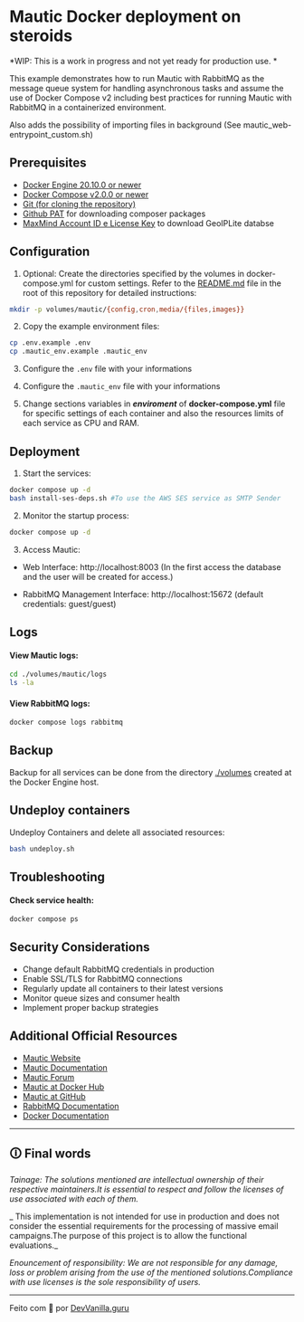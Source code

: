 # Mautic  Docker deployment on steroids

*WIP: This is a work in progress and not yet ready for production use.
*

This example demonstrates how to run Mautic with RabbitMQ as the message queue system for handling asynchronous tasks and assume the use of Docker Compose v2 including best practices for running Mautic with RabbitMQ in a containerized environment.

Also adds the possibility of importing files in background (See mautic_web-entrypoint_custom.sh)

## Prerequisites

- [Docker Engine 20.10.0 or newer](https://docs.docker.com/get-started/get-docker/)
- [Docker Compose v2.0.0 or newer](https://docs.docker.com/compose/install/)
- [Git (for cloning the repository)](https://git-scm.com/book/en/v2/Getting-Started-Installing-Git)
- [Github PAT](./docs/composer-ghpat.md) for downloading composer packages
- [MaxMind Account ID e License Key](https://support.maxmind.com/hc/en-us/articles/4407099783707-Create-an-Account) to download GeoIPLite databse


## Configuration

1. Optional: Create the directories specified by the volumes in docker-compose.yml for custom settings. Refer to the [README.md](../../README.md) file in the root of this repository for detailed instructions:

```bash
mkdir -p volumes/mautic/{config,cron,media/{files,images}}
```

2. Copy the example environment files:

```bash
cp .env.example .env
cp .mautic_env.example .mautic_env
```
3. Configure the ```.env``` file with your informations

4. Configure the ```.mautic_env``` file with your informations

5. Change sections variables in <b><i>enviroment</i></b> of  <b>docker-compose.yml</b> file for specific settings of each container and also the resources limits of each service as CPU and RAM.

## Deployment

1. Start the services:
```bash
docker compose up -d
bash install-ses-deps.sh #To use the AWS SES service as SMTP Sender
```
2. Monitor the startup process:
```bash
docker compose up -d
````
3. Access Mautic:

- Web Interface: http://localhost:8003 (In the first access the database and the user will be created for access.)

- RabbitMQ Management Interface: http://localhost:15672 (default credentials: guest/guest)

## Logs
#### View Mautic logs:
```bash
cd ./volumes/mautic/logs
ls -la
```
#### View RabbitMQ logs:
```bash
docker compose logs rabbitmq
````

## Backup

Backup for all services can be done from the directory [./volumes](./volumes) created at the Docker Engine host.

## Undeploy containers

Undeploy Containers and delete all associated resources:
```bash
bash undeploy.sh
```

## Troubleshooting

#### Check service health:
```bash
docker compose ps
```

## Security Considerations
- Change default RabbitMQ credentials in production
- Enable SSL/TLS for RabbitMQ connections
- Regularly update all containers to their latest versions
- Monitor queue sizes and consumer health
- Implement proper backup strategies

## Additional Official Resources
- [Mautic Website](https://github.com/mautic)
- [Mautic Documentation](https://docs.mautic.org/en/5.x/)
- [Mautic Forum](https://forum.mautic.org/)
- [Mautic at Docker Hub](https://hub.docker.com/r/mautic/mautic)
- [Mautic at GitHub](https://github.com/mautic)
- [RabbitMQ Documentation](https://www.rabbitmq.com/docs)
- [Docker Documentation](https://docs.docker.com/compose/)
___
## 🛈 Final words

_Tainage: The solutions mentioned are intellectual ownership of their respective maintainers.It is essential to respect and follow the licenses of use associated with each of them._

_ This implementation is not intended for use in production and does not consider the essential requirements for the processing of massive email campaigns.The purpose of this project is to allow the functional evaluations._

_Enouncement of responsibility: We are not responsible for any damage, loss or problem arising from the use of the mentioned solutions.Compliance with use licenses is the sole responsibility of users._
___

Feito com 💙 por [DevVanilla.guru](https://devopsvanilla.guru)